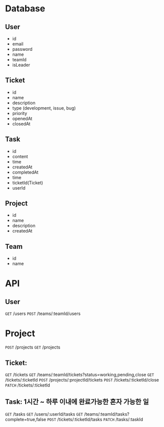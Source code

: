 # Database
## User
- id
- email
- password
- name
- teamId
- isLeader
## Ticket
- id
- name
- description
- type (development, issue, bug)
- priority
- openedAt
- closedAt
## Task
- id
- content
- time
- createdAt
- completedAt
- time
- ticketId(Ticket)
- userId
## Project
- id
- name
- description
- createdAt
## Team
- id
- name

# API
## User
`GET` /users
`POST`  /teams/:teamId/users

# Project
`POST`  /projects
`GET`   /projects

## Ticket:
`GET` /tickets
`GET` /teams/:teamId/tickets?status=working,pending,close
`GET` /tickets/:ticketId
`POST`  /projects/:projectId/tickets
`POST`  /tickets/:ticketId/close
`PATCH` /tickets/:ticketId

## Task: 1시간 ~ 하루 이내에 완료가능한 혼자 가능한 일
`GET` /tasks
`GET` /users/:userId/tasks
`GET` /teams/:teamId/tasks?complete=true,false
`POST`  /tickets/:ticketId/tasks
`PATCH` /tasks/:taskId